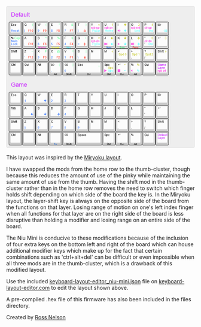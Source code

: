 ![Layout](files/Layout.png)

This layout was inspired by the [Miryoku layout](https://github.com/qmk/qmk_firmware/tree/master/users/manna-harbour_miryoku).

I have swapped the mods from the home row to the thumb-cluster, though because this reduces the amount of use of the pinky while maintaining the same amount of use from the thumb.
Having the shift mod in the thumb-cluster rather than in the home row removes the need to switch which finger holds shift depending on which side of the board the key is.
In the Miryoku layout, the layer-shift key is always on the opposite side of the board from the functions on that layer. Losing range of motion on one's left index finger when all functions for that layer are on the right side of the board is less disruptive than holding a modifier and losing range on an entire side of the board.

The Niu Mini is conducive to these modifications because of the inclusion of four extra keys on the bottom left and right of the board which can house additional modifier keys which make up for the fact that certain combinations such as 'ctrl+alt+del' can be difficult or even impossible when all three mods are in the thumb-cluster, which is a drawback of this modified layout.


Use the included [keyboard-layout-editor_niu-mini.json](files/keyboard-layout-editor_niu-mini.json) file on [keyboard-layout-editor.com](http://www.keyboard-layout-editor.com) to edit the layout shown above.

A pre-compiled .hex file of this firmware has also been included in the files directory.


Created by [Ross Nelson](https://rossnelson.me)